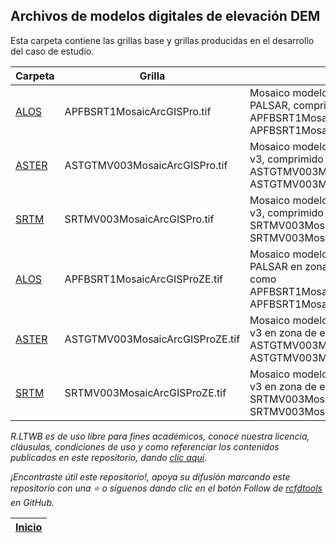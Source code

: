 ## Archivos de modelos digitales de elevación DEM

Esta carpeta contiene las grillas base y grillas producidas en el desarrollo del caso de estudio.

| Carpeta                                                           | Grilla                          | Descripción                                                                                                                                                  | Actividad                                                                     |
|-------------------------------------------------------------------|---------------------------------|--------------------------------------------------------------------------------------------------------------------------------------------------------------|-------------------------------------------------------------------------------|
| [ALOS](https://github.com/rcfdtools/R.LTWB/tree/main/.dem/ALOS)   | APFBSRT1MosaicArcGISPro.tif     | Mosaico modelo digital de elevación ALOS PALSAR, comprimido como APFBSRT1MosaicArcGISPro.part1.rar... APFBSRT1MosaicArcGISPro.part5.rar                      | [DEMAlos](https://github.com/rcfdtools/R.LTWB/tree/main/Section02/DEMAlos)    |
| [ASTER](https://github.com/rcfdtools/R.LTWB/tree/main/.dem/ASTER) | ASTGTMV003MosaicArcGISPro.tif   | Mosaico modelo digital de elevación ASTER v3, comprimido como ASTGTMV003MosaicArcGISPro.part1.rar, ASTGTMV003Mosaic.part2.rar                                | [DEMAster](https://github.com/rcfdtools/R.LTWB/tree/main/Section02/DEMAster)  |
| [SRTM](https://github.com/rcfdtools/R.LTWB/tree/main/.dem/SRTM)   | SRTMV003MosaicArcGISPro.tif     | Mosaico modelo digital de elevación SRTM v3, comprimido como SRTMV003MosaicArcGISPro.part1.rar, SRTMV003MosaicArcGISPro.part2.rar                            | [DEMSrtm](https://github.com/rcfdtools/R.LTWB/tree/main/Section02/DEMSrtm)    |
| [ALOS](https://github.com/rcfdtools/R.LTWB/tree/main/.dem/ALOS)   | APFBSRT1MosaicArcGISProZE.tif   | Mosaico modelo digital de elevación ALOS PALSAR en zona de estudio, comprimido como APFBSRT1MosaicArcGISProZE.part1.rar... APFBSRT1MosaicArcGISPro.part5.rar | [AgreeDEM](https://github.com/rcfdtools/R.LTWB/tree/main/Section02/AgreeDEM)  |
| [ASTER](https://github.com/rcfdtools/R.LTWB/tree/main/.dem/ASTER) | ASTGTMV003MosaicArcGISProZE.tif | Mosaico modelo digital de elevación ASTER v3 en zona de estudio, comprimido como ASTGTMV003MosaicArcGISProZE.part1.rar, ASTGTMV003Mosaic.part2.rar           | [AgreeDEM](https://github.com/rcfdtools/R.LTWB/tree/main/Section02/AgreeDEM)  |
| [SRTM](https://github.com/rcfdtools/R.LTWB/tree/main/.dem/SRTM)   | SRTMV003MosaicArcGISProZE.tif   | Mosaico modelo digital de elevación SRTM v3 en zona de estudio, comprimido como SRTMV003MosaicArcGISProZE.part1.rar, SRTMV003MosaicArcGISPro.part2.rar       | [AgreeDEM](https://github.com/rcfdtools/R.LTWB/tree/main/Section02/AgreeDEM)  |


_R.LTWB es de uso libre para fines académicos, conoce nuestra licencia, cláusulas, condiciones de uso y como referenciar los contenidos publicados en este repositorio, dando [clic aquí](https://github.com/rcfdtools/R.LTWB/wiki/License)._

_¡Encontraste útil este repositorio!, apoya su difusión marcando este repositorio con una ⭐ o síguenos dando clic en el botón Follow de [rcfdtools](https://github.com/rcfdtools) en GitHub._

| [Inicio](https://github.com/rcfdtools/R.LTWB/wiki) |
|----------------------------------------------------|